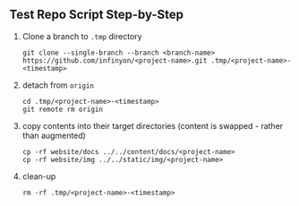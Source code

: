 ## Test Repo Script Step-by-Step

1. Clone a branch to `.tmp` directory

    ```
    git clone --single-branch --branch <branch-name> https://github.com/infinyon/<project-name>.git .tmp/<project-name>-<timestamp>
    ```

2. detach from `origin`

    ```
    cd .tmp/<project-name>-<timestamp>
    git remote rm origin
    ```

3. copy contents into their target directories (content is swapped - rather than augmented)

    ```
    cp -rf website/docs ../../content/docs/<project-name>
    cp -rf website/img ../../static/img/<project-name>
    ```

4. clean-up

    ```
    rm -rf .tmp/<project-name>-<timestamp>
    ```